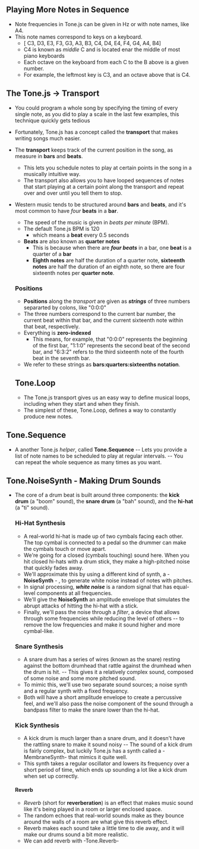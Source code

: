 ## Playing More Notes in Sequence
- Note frequencies in Tone.js can be given in Hz or with note names, like A4.
- This note names correspond to keys on a keyboard.
    - [ C3, D3, E3, F3, G3, A3, B3, C4, D4, E4, F4, G4, A4, B4]
    - C4 is known as _middle_ C and is located enar the middle of most piano keyboards
    - Each octave on the keyboard from each C to the B above is a given number. 
    - For example, the leftmost key is C3, and an octave above that is C4.


## The Tone.js -> Transport
  - You could program a whole song by specifying the timing of every single note, as you did to play a scale in the last 
  few examples, this technique quickly gets tedious

  - Fortunately, Tone.js has a concept called the **transport** that makes writing songs much easier.
  - The **transport** keeps track of the current position in the song, as measure in **bars** and **beats**.
    - This lets you schedule notes to play at certain points in the song in a musically intuitive way.
    - The transport also allows you to have looped sequences of notes that start playing at a certain point
    along the transport and repeat over and over until you tell them to stop.

  - Western music tends to be structured around **bars** and **beats**, and it's most common to have *four* **beats** in a **bar**.
    - The speed of the music is given in *beats per minute* (BPM).
    - The default Tone.js BPM is 120
      - which means a **beat** every 0.5 seconds
    - **Beats** are also known as **quarter notes**
      - This is because when there are ***four beats*** in a bar, one **beat** is a quarter of a **bar**
      - **Eighth notes** are half the duration of a quarter note, **sixteenth notes** are half the duration of 
      an eighth note, so there are four sixteenth notes per **quarter note**.
    
    ### Positions
    -  **Positions** along the *transport* are given as ***strings*** of three numbers separarted by colons, like "0:0:0"
      - The three numbers correspond to the current bar number, the current beat within that bar, and the current sixteenth
      note within that beat, respectively. 
      - Everything is **zero-indexed**
        - This means, for example, that "0:0:0" represents the beginning of the first bar,
        "1:1:0" represents the second beat of the second bar, and
        "6:3:2" refers to the third sixteenth note of the fourth beat in the seventh bar.
      - We refer to these strings as **bars:quarters:sixteenths notation**.
    ## Tone.Loop
    - The Tone.js transport gives us an easy way to define musical loops, including when they start and when they finish.
    - The simplest of these, Tone.Loop, defines a way to constantly produce new notes.


## Tone.Sequence
  - A another Tone.js *helper*, called **Tone.Sequence** -- Lets you provide a list of note names to be scheduled to play at
  regular intervals. -- You can repeat the whole sequence as many times as you want. 

## Tone.NoiseSynth - Making Drum Sounds
 - The core of a drum beat is built around three components: the **kick drum** (a "boom" sound), the **snare drum** (a "bah" sound),
 and the **hi-hat** (a "ti" sound).

    ### Hi-Hat Synthesis
      - A real-world hi-hat is made up of two cymbals facing each other. The top cymbal is connected to a pedal so the drummer can make
      the cymbals touch or move apart. 
      - We're going for a closed (cymbals touching) sound here. When you hit closed hi-hats with a drum stick, they make a high-pitched
      noise that quickly fades away.
      - We'll approximate this by using a different kind of synth, a - **NoiseSynth** - , to generate white noise instead of notes with pitches.
      - In signal processing, ***white noise*** is a random signal that has equal-level components at all frequencies.
      - We'll give the **NoiseSynth** an amplitude envelope that simulates the abrupt attacks of hitting the hi-hat with a stick.
      - Finally, we'll pass the noise through a *filter*, a device that allows through some frequencies while reducing the level of others --
      to remove the low frequencies and make it sound higher and more cymbal-like.
    
    ### Snare Synthesis
     - A snare drum has a series of wires (known as the snare) resting against the bottom drumhead that rattle against the drumhead when the drum 
     is hit. -- This gives it a relatively complex sound, composed of some noise and some more pitched sound.
     - To mimic this, we'll use two separate sound sources; a noise synth and a regular synth with a fixed frequency.
     - Both will have a short amplitude envelope to create a percussive feel, and we'll also pass the noise component of the sound through a bandpass
     filter to make the snare lower than the hi-hat.

    ### Kick Synthesis
     - A kick drum is much larger than a snare drum, and it doesn't have the rattling snare to make it sound noisy -- The sound of a kick drum is fairly
     complex, but luckily Tone.js has a synth called a -MembraneSynth- that mimics it quite well. 
     - This synth takes a regular oscillator and lowers its frequency over a short period of time, which ends up sounding a lot like a kick drum when set up correctly.
     #### Reverb
      - *Reverb* (short for **reverberation**) is an effect that makes music sound like it's being played in a room or larger enclosed space.
      - The random echoes that real-world sounds make as they bounce around the walls of a room are what give this reverb effect.
      - Reverb makes each sound take a little time to die away, and it will make our drums sound a bit more realistic.
      - We can add reverb with -Tone.Reverb- 